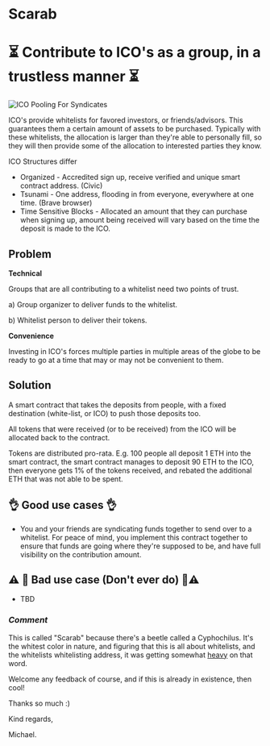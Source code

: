 # Scarab

#  ⏳ Contribute to ICO's as a group, in a trustless manner ⏳

![ICO Pooling For Syndicates](https://cdn2.macworld.co.uk/cmsdata/features/3505364/Portrait-Lock.jpg)

ICO's provide whitelists for favored investors, or friends/advisors. This guarantees them a certain amount of assets to be purchased. Typically with these whitelists, the allocation is larger than they're able to personally fill, so they will then provide some of the allocation to interested parties they know.

ICO Structures differ
- Organized - Accredited sign up, receive verified and unique smart contract address. (Civic)
- Tsunami - One address, flooding in from everyone, everywhere at one time. (Brave browser)
- Time Sensitive Blocks - Allocated an amount that they can purchase when signing up, amount being received will vary based on the time the deposit is made to the ICO.

## Problem

**Technical** 

Groups that are all contributing to a whitelist need two points of trust.

  a) Group organizer to deliver funds to the whitelist.
  
  b) Whitelist person to deliver their tokens.
  
**Convenience**

Investing in ICO's forces multiple parties in multiple areas of the globe to be ready to go at a time that may or may not be convenient to them.


## Solution

A smart contract that takes the deposits from people, with a fixed destination (white-list, or ICO) to push those deposits too.

All tokens that were received (or to be received) from the ICO will be allocated back to the contract.

Tokens are distributed pro-rata. E.g. 100 people all deposit 1 ETH into the smart contract, the smart contract manages to deposit 90 ETH to the ICO, then everyone gets 1% of the tokens received, and rebated the additional ETH that was not able to be spent.
 

## 👌 **Good use cases** 👌 
- You and your friends are syndicating funds together to send over to a whitelist. For peace of mind, you implement this contract together to ensure that funds are going where they're supposed to be, and have full visibility on the contribution amount.

## ⚠️ 🚨 **Bad use case (Don't ever do)** 🚨⚠️

- TBD

### *Comment*

This is called "Scarab" because there's a beetle called a Cyphochilus. It's the whitest color in nature, and figuring that this is all about whitelists, and the whitelists whitelisting address, it was getting somewhat [heavy](https://imgur.com/xoNEXkT) on that word.

Welcome any feedback of course, and if this is already in existence, then cool! 

Thanks so much :)

Kind regards,

Michael.

